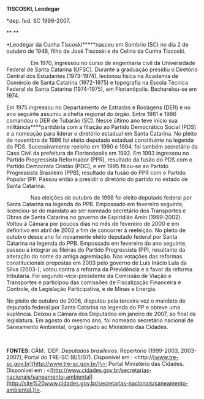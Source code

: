 **TISCOSKI, Leodegar**

\*dep. fed. SC 1999-2007.

** **

*Leodegar da Cunha Tiscoski*****nasceu em Sombrio (SC) no dia 2 de
outubro de 1948, filho de José Tiscoski e de Celina da Cunha Tiscoski.

                Em 1970, ingressou no curso de engenharia civil da
Universidade Federal de Santa Catarina (UFSC). Durante a graduação
presidiu o Diretório Central dos Estudantes (1973-1974), lecionou física
na Academia de Comércio de Santa Catarina (1972-1975) e topografia na
Escola Técnica Federal de Santa Catarina (1974-1975), em Florianópolis.
Bacharelou-se em 1974.

Em 1975 ingressou no Departamento de Estradas e Rodagens (DER) e no ano
seguinte assumiu a chefia regional do órgão. Entre 1981 e 1986 comandou
o DER de Tubarão (SC). Nesse último ano teve início sua
militância****partidária com a filiação ao Partido Democrático Social
(PDS) e a nomeação para liderar o diretório estadual em Santa Catarina.
No pleito de novembro de 1986 foi eleito deputado estadual constituinte
na legenda do PDS. Sucessivamente reeleito em 1990 e 1994, foi também
secretário da Casa Civil da prefeitura de Florianópolis em 1992. Em 1993
ingressou no Partido Progressista Reformador (PPR), resultado da fusão
do PDS com o Partido Democrata Cristão (PDC), e em 1995 filiou-se ao
Partido Progressista Brasileiro (PPB), resultado da fusão do PPR com o
Partido Popular (PP. Passou então a presidir o diretório do partido no
estado de Santa Catarina.

                Nas eleições de outubro de 1998 foi eleito deputado
federal por Santa Catarina na legenda do PPB. Empossado em fevereiro
seguinte, licenciou-se do mandato ao ser nomeado secretário dos
Transportes e Obras de Santa Catarina no governo de Espiridião Amin
(1999-2002). Voltou à Câmara por poucos dias no mês de fevereiro de 2000
e em definitivo em abril de 2002 a fim de concorrer à reeleição. No
pleito de outubro desse ano foi novamente eleito deputado federal por
Santa Catarina na legenda do PPB. Empossado em fevereiro do ano
seguinte, passou a integrar as fileiras do Partido Progressista (PP),
resultante da alteração do nome da antiga agremiação. Nas votações das
reformas constitucionais propostas em 2003 pelo governo de Luís Inácio
Lula da Silva (2003-), votou contra a reforma da Previdência e a favor
da reforma tributária. Foi segundo-vice-presidente da Comissão de Viação
e Transportes e participou das comissões de Fiscalização Financeira e
Controle, de Legislação Participativa, e de Minas e Energia.

No pleito de outubro de 2006, disputou pela terceira vez o mandato de
deputado federal por Santa Catarina na legenda do PP e obteve uma
suplência. Deixou a Câmara dos Deputados em janeiro de 2007, ao final da
legislatura. Em agosto do mesmo ano, foi nomeado secretário nacional de
Saneamento Ambiental, órgão ligado ao Ministério das Cidades.

 

**FONTES**: CÂM.  DEP. *Deputados brasileiros*. Repertório (1999-2003,
2003-2007); Portal do TRE-SC (8/5/07). Disponível em :
\<http://[www.tre-sc.gov.br](http://www.tre-sc.gov.br/)\>; Portal
Ministério das Cidades. Disponível em :
\<[http://www.cidades.gov.br/secretarias-nacionais/saneamento-ambiental](http://site%20www.cidades.gov.br/secretarias-nacionais/saneamento-ambiental.)\>.

 
